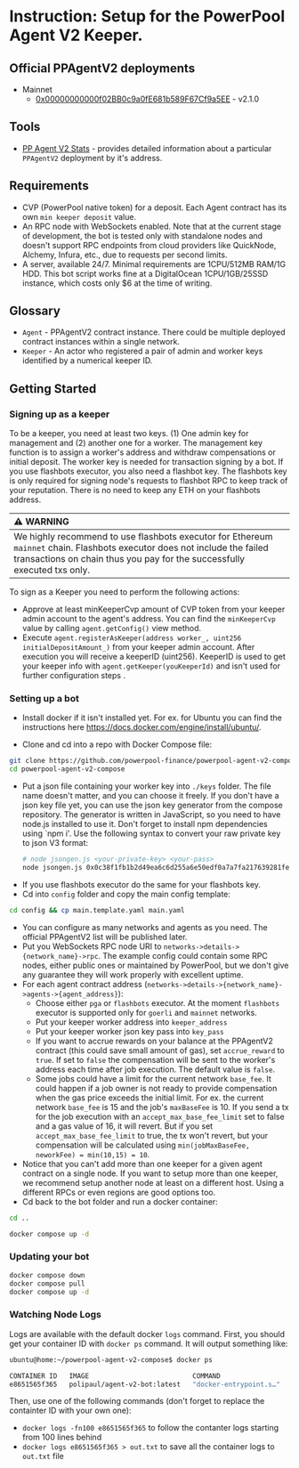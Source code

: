 # Instruction: Setup for the PowerPool Agent V2 Keeper.

## Official PPAgentV2 deployments

* Mainnet
  * <a href="https://etherscan.io/address/0x00000000000f02BB0c9a0fE681b589F67Cf9a5EE" target="_blank">0x00000000000f02BB0c9a0fE681b589F67Cf9a5EE</a> - v2.1.0

## Tools

* <a href="https://eloquent-dragon-d4e0f5.netlify.app/" target="_blank">PP Agent V2 Stats</a> - provides detailed information about a particular `PPAgentV2` deployment by it's address.

## Requirements

* CVP (PowerPool native token) for a deposit. Each Agent contract has its own `min keeper deposit` value.
* An RPC node with WebSockets enabled. Note that at the current stage of development, the bot is tested only with standalone nodes and doesn't support RPC endpoints from cloud providers like QuickNode, Alchemy, Infura, etc., due to requests per second limits.
* A server, available 24/7. Minimal requirements are 1CPU/512MB RAM/1G HDD. This bot script works fine at a DigitalOcean 1CPU/1GB/25SSD instance, which costs only $6 at the time of writing.

## Glossary

* `Agent` - PPAgentV2 contract instance. There could be multiple deployed contract instances within a single network.
* `Keeper` - An actor who registered a pair of admin and worker keys identified by a numerical keeper ID.

## Getting Started

### Signing up as a keeper

To be a keeper, you need at least two keys. (1) One admin key for management and (2) another one for a worker. The management key function is to assign a worker's address and withdraw compensations or initial deposit. The worker key is needed for transaction signing by a bot. If you use flashbots executor, you also need a flashbot key. The flashbots key is only required for signing node's requests to flashbot RPC to keep track of your reputation. There is no need to keep any ETH on your flashbots address.

| :warning: WARNING          |
|:---------------------------|
| We highly recommend to use flashbots executor for Ethereum `mainnet` chain. Flashbots executor does not include the failed transactions on chain thus you pay for the successfully executed txs only.      |

To sign as a Keeper you need to perform the following actions:

* Approve at least  minKeeperCvp  amount of CVP token from your keeper admin account to the agent's address. You can find the `minKeeperCvp` value by calling `agent.getConfig()` view method.
* Execute `agent.registerAsKeeper(address worker_, uint256 initialDepositAmount_)` from your keeper admin account. After execution you will receive a keeperID (uint256). KeeperID is used to get your keeper info with `agent.getKeeper(youKeeperId)` and isn't used for further configuration steps .

### Setting up a bot
* Install docker if it isn't installed yet. For ex. for Ubuntu you can find the instructions here https://docs.docker.com/engine/install/ubuntu/.

* Clone and cd into a repo with Docker Compose file:

```sh
git clone https://github.com/powerpool-finance/powerpool-agent-v2-compose
cd powerpool-agent-v2-compose
```

* Put a json file containing your worker key into `./keys` folder. The file name doesn't matter, and you can choose it freely. If you don't have a json key file yet, you can use the json key generator from the compose repository. The generator is written in JavaScript, so you need to have node.js installed to use it. Don't forget to install npm dependencies using `npm i'. Use the following syntax to convert your raw private key to json V3 format:
  ```sh
  # node jsongen.js <your-private-key> <your-pass>
  node jsongen.js 0x0c38f1fb1b2d49ea6c6d255a6e50edf0a7a7fa217639281fe1b24a96efc16995 myPass
  ```
* If you use flashbots executor do the same for your flashbots key.
* Cd into `config` folder and copy the main config template:

```sh
cd config && cp main.template.yaml main.yaml
```

* You can configure as many networks and agents as you need. The official PPAgentV2 list will be published later.
* Put you WebSockets RPC node URI to `networks->details->{network_name}->rpc`. The example config could contain some RPC nodes, either public ones or maintained by PowerPool, but we don't give any guarantee they will work properly with excellent uptime.
* For each agent contract address (`networks->details->{network_name}->agents->{agent_address}`):
    * Choose either `pga` or `flashbots` executor. At the moment `flashbots` executor is supported only for `goerli` and `mainnet` networks.
    * Put your keeper worker address into `keeper_address`
    * Put your keeper worker json key pass into `key_pass`
    * If you want to accrue rewards on your balance at the PPAgentV2 contract (this could save small amount of gas), set `accrue_reward` to `true`. If set to `false` the compensation will be sent to the worker's address each time after job execution. The default value is `false`.
    * Some jobs could have a limit for the current network `base_fee`. It could happen if a job owner is not ready to provide compensation when the gas price exceeds the initial limit. For ex. the current network `base_fee` is 15 and the job's `maxBaseFee` is 10. If you send a tx for the job execution with an `accept_max_base_fee_limit` set to false and a gas value of 16, it will revert. But if you set `accept_max_base_fee_limit` to true, the tx won't revert, but your compensation will be calculated using `min(jobMaxBaseFee, neworkFee) = min(10,15) = 10`.
* Notice that you can't add more than one keeper for a given agent contract on a single node. If you want to setup more than one keeper, we recommend setup another node at least on a different host. Using a different RPCs or even regions are good options too.
* Cd back to the bot folder and run a docker container:
```sh
cd ..
```

```sh
docker compose up -d
```

### Updating your bot

```sh
docker compose down
docker compose pull
docker compose up -d
```

### Watching Node Logs

Logs are available with the default docker `logs` command. First, you should get your container ID with `docker ps` command.
It will output something like:

```sh
ubuntu@home:~/powerpool-agent-v2-compose$ docker ps

CONTAINER ID   IMAGE                          COMMAND                  CREATED      STATUS        PORTS     NAMES
e8651565f365   polipaul/agent-v2-bot:latest   "docker-entrypoint.s…"   3 days ago   Up 41 hours             powerpool-agent-v2-compose-bot-1
```

Then, use one of the following commands (don't forget to replace the containter ID with your own one):

* `docker logs -fn100 e8651565f365` to follow the contanter logs starting from 100 lines behind
* `docker logs e8651565f365 > out.txt` to save all the container logs to `out.txt` file
